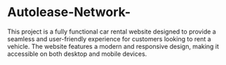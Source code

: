 # Autolease-Network-
This project is a fully functional car rental website designed to provide a seamless and user-friendly experience for customers looking to rent a vehicle. The website features a modern and responsive design, making it accessible on both desktop and mobile devices. 
